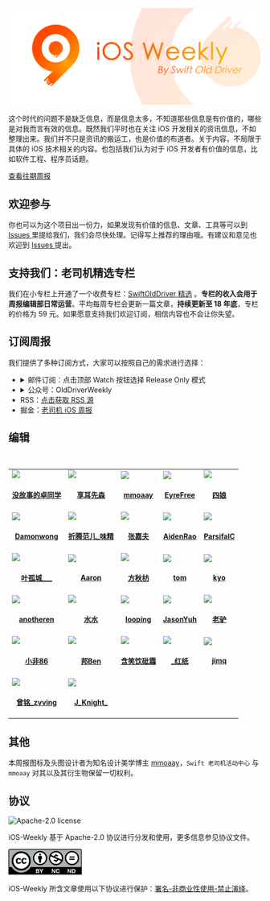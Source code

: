 ![](/assets/ios-weekly.png)

这个时代的问题不是缺乏信息，而是信息太多，不知道那些信息是有价值的，哪些是对我而言有效的信息。既然我们平时也在关注 iOS 开发相关的资讯信息，不如整理出来。我们并不只是资讯的搬运工，也是价值的布道者。关于内容，不局限于具体的 iOS 技术相关的内容。也包括我们认为对于 iOS 开发者有价值的信息，比如软件工程、程序员话题。

[查看往期周报](https://github.com/SwiftOldDriver/iOS-Weekly/releases)

## 欢迎参与

你也可以为这个项目出一份力，如果发现有价值的信息、文章、工具等可以到 [Issues ](https://github.com/SwiftOldDriver/iOS-Weekly/issues) 里提给我们，我们会尽快处理。记得写上推荐的理由哦。有建议和意见也欢迎到 [Issues ](https://github.com/SwiftOldDriver/iOS-Weekly/issues) 提出。

## 支持我们：老司机精选专栏

我们在小专栏上开通了一个收费专栏：[SwiftOldDriver 精选](https://xiaozhuanlan.com/olddriver-selection) 。**专栏的收入会用于周报编辑部日常运营**。平均每周专栏会更新一篇文章，**持续更新至 18 年底**，专栏的价格为 59 元。如果愿意支持我们欢迎订阅，相信内容也不会让你失望。

## 订阅周报

我们提供了多种订阅方式，大家可以按照自己的需求进行选择：

- <details><summary>邮件订阅：点击顶部 Watch 按钮选择 Release Only 模式</summary><p><img src="/assets/release_only.png" alt style="max-width=100%;"></p></details>
- <details><summary>公众号：OldDriverWeekly</summary><p><img src="/assets/qrcode_for_wechat.jpg" alt style="max-width=100%;"></p></details>
- RSS：[点击获取 RSS 源](https://github.com/SwiftOldDriver/iOS-Weekly/releases.atom)
- 掘金：[老司机 iOS 周报](https://juejin.im/user/5a52075e6fb9a01c9d31b107/posts)

## 编辑

<table id='team'><tr><td id='lacklock'><a href='https://github.com/lacklock'><img src='https://github.com/lacklock.png?size=274'></a><h4 align='center'><a href='https://weibo.com/u/1926303682'>没故事的卓同学</a></h4></td><td id='iblacksun'><a href='https://github.com/iblacksun'><img src='https://github.com/iblacksun.png?size=274'></a><h4 align='center'><a href='https://weibo.com/iblacksun'>享耳先森</a></h4></td><td id='mmoaay'><a href='https://github.com/mmoaay'><img src='https://github.com/mmoaay.png?size=274'></a><h4 align='center'><a href='https://weibo.com/smmoaay'>mmoaay</a></h4></td><td id='EyreFree'><a href='https://github.com/EyreFree'><img src='https://github.com/EyreFree.png?size=274'></a><h4 align='center'><a href='https://weibo.com/eyrefree777'>EyreFree</a></h4></td><td id='kemchenj'><a href='https://github.com/kemchenj'><img src='https://github.com/kemchenj.png?size=274'></a><h4 align='center'><a href='https://twitter.com/kemchenj'>四娘</a></h4></td></tr><tr><td id='Damonvvong'><a href='https://github.com/Damonvvong'><img src='https://github.com/Damonvvong.png?size=274'></a><h4 align='center'><a href='https://weibo.com/damonone'>Damonwong</a></h4></td><td id='awhisper'><a href='https://github.com/awhisper'><img src='https://github.com/awhisper.png?size=274'></a><h4 align='center'><a href='https://weibo.com/agvicking'>折腾范儿_味精</a></h4></td><td id='josephchang10'><a href='https://github.com/josephchang10'><img src='https://github.com/josephchang10.png?size=274'></a><h4 align='center'><a href='https://weibo.com/u/2949394297'>张嘉夫</a></h4></td><td id='raozhizhen'><a href='https://github.com/raozhizhen'><img src='https://github.com/raozhizhen.png?size=274'></a><h4 align='center'><a href='https://weibo.com/AidenRao'>AidenRao</a></h4></td><td id='ParsifalC'><a href='https://github.com/ParsifalC'><img src='https://github.com/ParsifalC.png?size=274'></a><h4 align='center'><a href='https://weibo.com/parsifalchang'>ParsifalC</a></h4></td></tr><tr><td id='zangqilong198812'><a href='https://github.com/zangqilong198812'><img src='https://github.com/zangqilong198812.png?size=274'></a><h4 align='center'><a href='https://weibo.com/u/1438670852'>叶孤城___</a></h4></td><td id='Aaron'><a href='https://github.com/aaaron7'><img src="https://github.com/aaaron7.png?size=274" width="274" /></a><h4 align='center'><a href='https://weibo.com/aaaron7'>Aaron</a></h4></td><td id='Mango'><a href='https://github.com/100mango'><img src="https://github.com/100mango.png?size=274" width="274" /></a><h4 align='center'><a href='https://weibo.com/100mango'>方秋枋</a></h4></td> ​ <td id='tom'><a href='https://github.com/tom510230'><img src="https://github.com/tom510230.png?size=274" width="274" /></a><h4 align='center'><a href='https://xiaozhuanlan.com/u/6682065345'>tom</a></h4></td> ​ <td id='kyo'><a href='https://github.com/KyoLi'><img src="https://github.com/KyoLi.png?size=274" width="274" /></a><h4 align='center'><a href='https://github.com/KyoLi'>kyo</a></h4></td></tr><tr><td id='anotheren'><a href='https://github.com/anotheren'><img src='https://github.com/anotheren.png?size=274'></a><h4 align='center'><a href='https://anotheren.com'>anotheren</a></h4></td><td id='shui'><a href='https://github.com/waterXu'><img src="https://github.com/waterXu.png?size=274" width="274" /></a><h4 align='center'><a href='https://www.xuyanlan.com'>水水</a></h4></td><td id='looping'><a href='https://github.com/looping'><img src="https://github.com/looping.png?size=274" width="274" /></a><h4 align='center'><a href='https://github.com/looping'>looping</a></h4></td> ​ <td id='Jason'><a href='https://github.com/yxztj'><img src="https://github.com/yxztj.png?size=274" width="274" /></a><h4 align='center'><a href='https://weibo.com/jasonyuh'>JasonYuh</a></h4></td> ​ <td id='olddonkey'><a href='https://weibo.com/u/6090610445'><img src="https://github.com/olddonkey.png?size=274" width="274" /></a><h4 align='center'><a href='https://weibo.com/u/6090610445'>老驴</a></h4></td></tr><tr><td id='xuyafei'><a href='https://github.com/xiaofei86'><img src='https://github.com/xiaofei86.png?size=274'></a><h4 align='center'><a href='https://weibo.com/xuyafei86'>小非86</a></h4></td><td id='bangben'><a href='https://weibo.com/linwenbang'><img src='https://github.com/linwenbang.png?size=274'></a><h4 align='center'><a href='https://weibo.com/linwenbang'>邦Ben</a></h4></td><td id='yuxinwen'><a href='https://github.com/ChinaFishNews'><img src='https://github.com/ChinaFishNews.png?size=274'></a><h4 align='center'><a href='https://weibo.com/chinafishnews/'>含笑饮砒霜</a></h4></td><td id='红纸'><a href='https://github.com/nianran'><img src='https://github.com/nianran.png?size=274'></a><h4 align='center'><a href='https://weibo.com/u/3211225157/'>_红纸</a></h4></td></td><td id='jimq'><a href='https://github.com/waz0820'><img src='https://github.com/waz0820.png?size=274'></a><h4 align='center'><a href='https://weibo.com/u/3427304820/'>jimq</a></h4></td></tr><tr><td id='zvving'><a href='https://github.com/zvving'><img src='https://github.com/zvving.png?size=274'></a><h4 align='center'><a href='https://twitter.com/zvving'>曾铭_zvving</a></h4></td></td><td id='J_Knight_'><a href='https://github.com/knightsj'><img src='https://github.com/knightsj.png?size=274'></a><h4 align='center'><a href='https://www.weibo.com/1929625262/profile?rightmod=1&wvr=6&mod=personinfo&is_all=1/'>J_Knight_</a></h4></td></table>

## 其他

本周报图标及头图设计者为知名设计美学博主 [mmoaay](https://weibo.com/smmoaay)，`Swift 老司机活动中心` 与 `mmoaay` 对其以及其衍生物保留一切权利。

## 协议

<img alt="Apache-2.0 license" src="https://lucene.apache.org/images/mantle-power.png" width="128">

iOS-Weekly 基于 Apache-2.0 协议进行分发和使用，更多信息参见协议文件。

<img src='https://raw.githubusercontent.com/EyreFree/EFArticles/master/res/cc-by-nc-nd.png' width='145.77' height='51'/>

iOS-Weekly 所含文章使用以下协议进行保护：[署名-非商业性使用-禁止演绎](http://creativecommons.org/licenses/by-nc-nd/3.0/cn/)。

